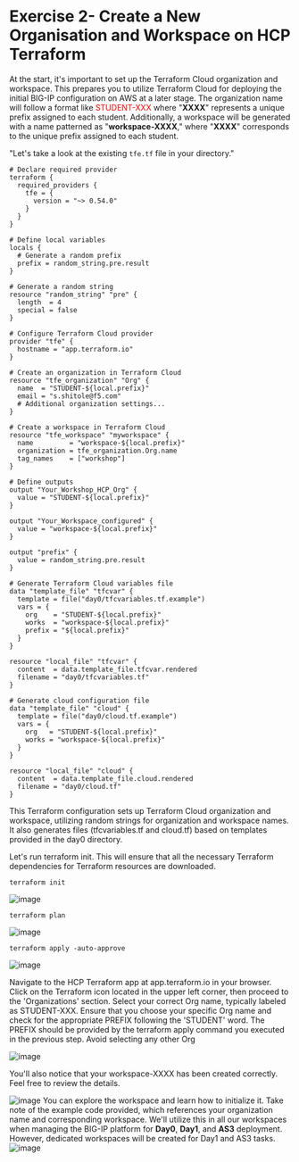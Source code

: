 Exercise 2- Create a New Organisation and Workspace on HCP Terraform
====================================================================

At the start, it's important to set up the Terraform Cloud organization and workspace. This prepares you to utilize Terraform Cloud for deploying the initial BIG-IP configuration on AWS at a later stage.
The organization name will follow a format like <span style="color: red;">STUDENT-XXX</span>  where "__XXXX__" represents a unique prefix assigned to each student.
Additionally, a workspace will be generated with a name patterned as "__workspace-XXXX__," where "__XXXX__" corresponds to the unique prefix assigned to each student.

"Let's take a look at the existing `tfe.tf` file in your directory."

```
# Declare required provider
terraform {
  required_providers {
    tfe = {
      version = "~> 0.54.0"
    }
  }
}

# Define local variables
locals {
  # Generate a random prefix
  prefix = random_string.pre.result
}

# Generate a random string
resource "random_string" "pre" {
  length  = 4
  special = false
}

# Configure Terraform Cloud provider
provider "tfe" {
  hostname = "app.terraform.io"
}

# Create an organization in Terraform Cloud
resource "tfe_organization" "Org" {
  name  = "STUDENT-${local.prefix}"
  email = "s.shitole@f5.com"
  # Additional organization settings...
}

# Create a workspace in Terraform Cloud
resource "tfe_workspace" "myworkspace" {
  name         = "workspace-${local.prefix}"
  organization = tfe_organization.Org.name
  tag_names    = ["workshop"]
}

# Define outputs
output "Your_Workshop_HCP_Org" {
  value = "STUDENT-${local.prefix}"
}

output "Your_Workspace_configured" {
  value = "workspace-${local.prefix}"
}

output "prefix" {
  value = random_string.pre.result
}

# Generate Terraform Cloud variables file
data "template_file" "tfcvar" {
  template = file("day0/tfcvariables.tf.example")
  vars = {
    org    = "STUDENT-${local.prefix}"
    works  = "workspace-${local.prefix}"
    prefix = "${local.prefix}"
  }
}

resource "local_file" "tfcvar" {
  content  = data.template_file.tfcvar.rendered
  filename = "day0/tfcvariables.tf"
}

# Generate cloud configuration file
data "template_file" "cloud" {
  template = file("day0/cloud.tf.example")
  vars = {
    org   = "STUDENT-${local.prefix}"
    works = "workspace-${local.prefix}"
  }
}

resource "local_file" "cloud" {
  content  = data.template_file.cloud.rendered
  filename = "day0/cloud.tf"
}

```

This Terraform configuration sets up Terraform Cloud organization and workspace, utilizing random strings for organization and workspace names. It also generates files (tfcvariables.tf and cloud.tf) based on templates provided in the day0 directory.

Let's run terraform init. This will ensure that all the necessary Terraform dependencies for Terraform resources are downloaded.

```
terraform init
```

![image](https://github.com/f5businessdevelopment/bigipworkshop/assets/13858248/16827506-d0cf-4359-8b6b-904ce12b2559)

```
terraform plan
```

![image](https://github.com/f5businessdevelopment/bigipworkshop/assets/13858248/f286b7e4-f525-4716-a10d-9d6143f47660)

```
terraform apply -auto-approve
```

![image](https://github.com/f5businessdevelopment/bigipworkshop/assets/13858248/67329155-2d4c-448e-94b4-f079f04f6212)

Navigate to the HCP Terraform app at app.terraform.io in your browser. Click on the Terraform icon located in the upper left corner, then proceed to the 'Organizations' section. Select your correct Org name, typically labeled as STUDENT-XXX. Ensure that you choose your specific Org name and check for the appropriate PREFIX following the 'STUDENT' word. The PREFIX should be provided by the terraform apply command you executed in the previous step. Avoid selecting any other Org


![image](https://github.com/f5businessdevelopment/bigipworkshop/assets/13858248/1ab39f9e-dfc7-402f-a244-220c728cea75)

You'll also notice that your workspace-XXXX has been created correctly. Feel free to review the details.

![image](https://github.com/f5businessdevelopment/bigipworkshop/assets/13858248/a6758fec-8d4a-48c0-8279-2dc1a4ce83a0)
You can explore the workspace and learn how to initialize it. Take note of the example code provided, which references your organization name and corresponding workspace. We'll utilize this in all our workspaces when managing the BIG-IP platform for __Day0__, __Day1__, and __AS3__ deployment. However, dedicated workspaces will be created for Day1 and AS3 tasks.
![image](https://github.com/f5businessdevelopment/bigipworkshop/assets/13858248/fb44b33a-959e-4e0b-a9e0-6085c6721df3)


